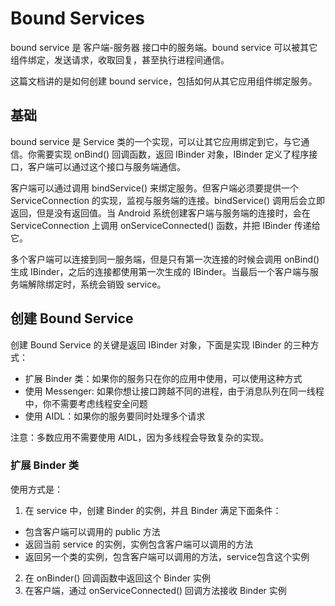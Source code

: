 # Bound Services
bound service 是 客户端-服务器 接口中的服务端。bound service 可以被其它组件绑定，发送请求，收取回复，甚至执行进程间通信。

这篇文档讲的是如何创建 bound service，包括如何从其它应用组件绑定服务。

## 基础
bound service 是 Service 类的一个实现，可以让其它应用绑定到它，与它通信。你需要实现 onBind() 回调函数，返回 IBinder 对象，IBinder 定义了程序接口，客户端可以通过这个接口与服务端通信。

客户端可以通过调用 bindService() 来绑定服务。但客户端必须要提供一个 ServiceConnection 的实现，监视与服务端的连接。bindService()
调用后会立即返回，但是没有返回值。当 Android 系统创建客户端与服务端的连接时，会在 ServiceConnection 上调用 onServiceConnected() 函数，并把 IBinder 传递给它。

多个客户端可以连接到同一服务端，但是只有第一次连接的时候会调用 onBind() 生成 IBinder，之后的连接都使用第一次生成的 IBinder。当最后一个客户端与服务端解除绑定时，系统会销毁 service。

## 创建 Bound Service
创建 Bound Service 的关键是返回 IBinder 对象，下面是实现 IBinder 的三种方式：

* 扩展 Binder 类：如果你的服务只在你的应用中使用，可以使用这种方式
* 使用 Messenger: 如果你想让接口跨越不同的进程，由于消息队列在同一线程中，你不需要考虑线程安全问题
* 使用 AIDL：如果你的服务要同时处理多个请求

注意：多数应用不需要使用 AIDL，因为多线程会导致复杂的实现。

### 扩展 Binder 类
使用方式是：
1. 在 service 中，创建 Binder 的实例，并且 Binder 满足下面条件：
  - 包含客户端可以调用的 public 方法
  - 返回当前 service 的实例，实例包含客户端可以调用的方法
  - 返回另一个类的实例，包含客户端可以调用的方法，service包含这个实例
2. 在 onBinder() 回调函数中返回这个 Binder 实例
3. 在客户端，通过 onServiceConnected() 回调方法接收 Binder 实例


